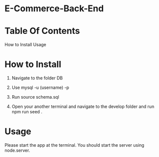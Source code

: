 # E-Commerce-Back-End

# Table Of Contents
  How to Install
  Usage
  
  
 # How to Install
 
 1. Navigate to the folder DB
 
 2. Use mysql -u (username) -p
 
 3. Run source schema.sql
 
 4. Open your another terminal and navigate to the develop folder and run   npm run seed   .
 
 
 
 # Usage 
 
  Please start the app at the terminal. You should start the server using node.server. 
  
